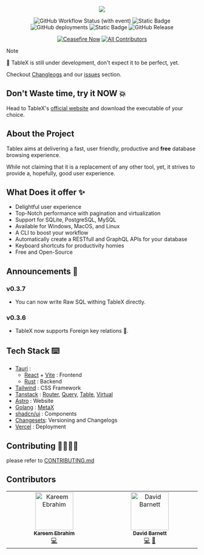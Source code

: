 <p align="center">
  <img src="./apps/web/public/billboard.png">
</p>
<div align="center">
  <img alt="GitHub Workflow Status (with event)" src="https://img.shields.io/github/actions/workflow/status/kareemmahlees/tablex/lint.yml">
  <img alt="Static Badge" src="https://img.shields.io/badge/bun-v1.1.21%20-white">
  <img alt="GitHub deployments" src="https://img.shields.io/github/deployments/kareemmahlees/tablex/production?label=production">

<img alt="Static Badge" src="https://img.shields.io/badge/cargo-v1.74.1-orange">
<img alt="GitHub Release" src="https://img.shields.io/github/v/release/kareemmahlees/tablex">

[![Ceasefire Now](https://badge.techforpalestine.org/default)](https://techforpalestine.org/learn-more)
[![All Contributors](https://img.shields.io/github/all-contributors/kareemmahlees/tablex?color=ee8449)](#contributors)

</div>

> [!NOTE]
> 🚧
> TableX is still under development, don't expect it to be perfect, yet.

Checkout [Changleogs](./apps/core/CHANGELOG.md) and our [issues](https://github.com/kareemmahlees/tablex/issues) section.

## Don't Waste time, try it NOW 💥

Head to TableX's [official website](https://tablex-tan.vercel.app/) and download the executable of your choice.

## About the Project

Tablex aims at delivering a fast, user friendly, productive and **free** database browsing experience.

While not claiming that it is a replacement of any other tool, yet, it strives to provide a, hopefully, good user experience.

## What Does it offer ✨

- Delightful user experience
- Top-Notch performance with pagination and virtualization
- Support for SQLite, PostgreSQL, MySQL
- Available for Windows, MacOS, and Linux
- A CLI to boost your workflow
- Automatically create a RESTfull and GraphQL APIs for your database
- Keyboard shortcuts for productivity homies
- Free and Open-Source

## Announcements 🎉

### v0.3.7

- You can now write Raw SQL withing TableX directly.

### v0.3.6

- TableX now supports Foreign key relations 🔗.

## Tech Stack ⌨️

- [Tauri](https://tauri.app/) :
  - [React](https://react.dev/) + [Vite](https://vitejs.dev/) : Frontend
  - [Rust](https://www.rust-lang.org/) : Backend
- [Tailwind](https://tailwindcss.com/) : CSS Framework
- [Tanstack](https://tanstack.com/) : [Router](https://tanstack.com/router/latest), [Query](https://tanstack.com/query/latest), [Table](https://tanstack.com/table/v8), [Virtual](https://tanstack.com/virtual/latest)
- [Astro](https://astro.build/) : Website
- [Golang](https://go.dev) : [MetaX](https://github.com/kareemmahlees/meta-x)
- [shadcn/ui](https://ui.shadcn.com/) : Components
- [Changesets](https://github.com/changesets/changesets): Versioning and Changelogs
- [Vercel](https://vercel.com/) : Deployment

<!-- ## Keyboard Shortcuts -->

<!-- | Shortcut                       | Description                       |
| ------------------------------ | --------------------------------- |
| <kbd>Ctrl</kbd> + <kbd>k</kbd> | open command palette              |
| <kbd>Ctrl</kbd> + <kbd>s</kbd> | focus search input                |
| <kbd>Ctrl</kbd> + <kbd>a</kbd> | select or deselect all            |
| <kbd>Ctrl</kbd> + <kbd>c</kbd> | copy selected rows into clipboard |
| <kbd>Delete</kbd>              | delete selected rows              | -->

## Contributing 🫱🏻‍🫲🏻

please refer to [CONTRIBUTING.md](./docs/CONTRIBUTING.md)

## Contributors

<!-- ALL-CONTRIBUTORS-LIST:START - Do not remove or modify this section -->
<!-- prettier-ignore-start -->
<!-- markdownlint-disable -->
<table>
  <tbody>
    <tr>
      <td align="center" valign="top" width="14.28%"><a href="https://kareem-ebrahim.vercel.app/"><img src="https://avatars.githubusercontent.com/u/89863279?v=4?s=100" width="100px;" alt="Kareem Ebrahim"/><br /><sub><b>Kareem Ebrahim</b></sub></a><br /><a href="https://github.com/kareemmahlees/tablex/commits?author=kareemmahlees" title="Code">💻</a></td>
      <td align="center" valign="top" width="14.28%"><a href="http://diffingdiffs.blogspot.com"><img src="https://avatars.githubusercontent.com/u/65244?v=4?s=100" width="100px;" alt="David Barnett"/><br /><sub><b>David Barnett</b></sub></a><br /><a href="https://github.com/kareemmahlees/tablex/commits?author=dbarnett" title="Code">💻</a> <a href="https://github.com/kareemmahlees/tablex/commits?author=dbarnett" title="Documentation">📖</a></td>
    </tr>
  </tbody>
</table>

<!-- markdownlint-restore -->
<!-- prettier-ignore-end -->

<!-- ALL-CONTRIBUTORS-LIST:END -->
<!-- prettier-ignore-start -->
<!-- markdownlint-disable -->

<!-- markdownlint-restore -->
<!-- prettier-ignore-end -->

<!-- ALL-CONTRIBUTORS-LIST:END -->

